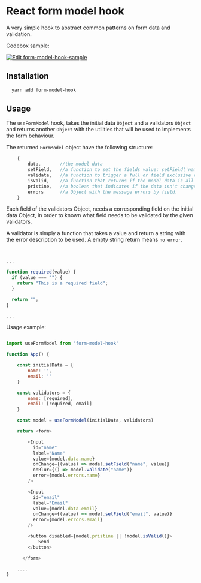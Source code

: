 
# React form model hook

A very simple hook to abstract common patterns on form data and validation.

Codebox sample:


[![Edit form-model-hook-sample](https://codesandbox.io/static/img/play-codesandbox.svg)](https://codesandbox.io/s/form-model-hook-sample-forked-dvbdrk?fontsize=14&hidenavigation=1&theme=dark)


## Installation


```bash
  yarn add form-model-hook
```
    
## Usage

The `useFormModel` hook, takes the initial data `Object` and a validators `Object` and returns
another `Object` with the utilities that will be used to implements the form behaviour.

The returned `FormModel` object have the following structure:

```javascript
    {
        data,       //the model data
        setField,   //a function to set the fields value: setField('name', value)
        validate,   //a function to trigger a full or field exclusive validation
        isValid,    //a function that returns if the model data is all valid
        pristine,   //a boolean that indicates if the data isn't changed yet
        errors      //a Object with the message errors by field.
    }
```

Each field of the validators Object, needs a corresponding field on the initial data Object, 
in order to known what field needs to be validated by the given validators.

A validator is simply a function that takes a value and return a string with the 
error description to be used. A empty string return means `no error`.


```javascript


...

function required(value) {
  if (value === "") {
    return "This is a required field";
  }

  return "";
}

...
```

Usage example:

```javascript

import useFormModel from 'form-model-hook'

function App() {

    const initialData = {
        name: '',
        email: ''
    }

    const validators = {
        name: [required],
        email: [required, email]
    }

    const model = useFormModel(initialData, validators)

    return <form>

        <Input
          id="name"
          label="Name"
          value={model.data.name}
          onChange={(value) => model.setField("name", value)}
          onBlur={() => model.validate("name")}
          error={model.errors.name}
        />

        <Input
          id="email"
          label="Email"
          value={model.data.email}
          onChange={(value) => model.setField("email", value)}
          error={model.errors.email}
        />

        <button disabled={model.pristine || !model.isValid()}>
            Send
        </button>

      </form>

    ....
}
```

